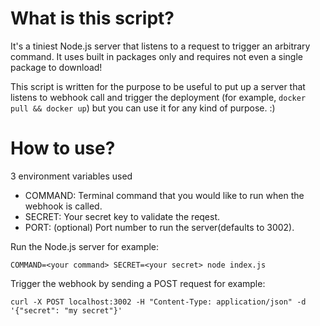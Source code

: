 # What is this script?

It's a tiniest Node.js server that listens to a request to trigger an arbitrary command. It uses built in packages only and requires not even a single package to download!

This script is written for the purpose to be useful to put up a server that listens to webhook call and trigger the deployment (for example, `docker pull && docker up`) but you can use it for any kind of purpose. :)

# How to use?

3 environment variables used

- COMMAND: Terminal command that you would like to run when the webhook is called.
- SECRET: Your secret key to validate the reqest.
- PORT: (optional) Port number to run the server(defaults to 3002).

Run the Node.js server for example:

```
COMMAND=<your command> SECRET=<your secret> node index.js
```

Trigger the webhook by sending a POST request for example:

```
curl -X POST localhost:3002 -H "Content-Type: application/json" -d '{"secret": "my secret"}'
```
